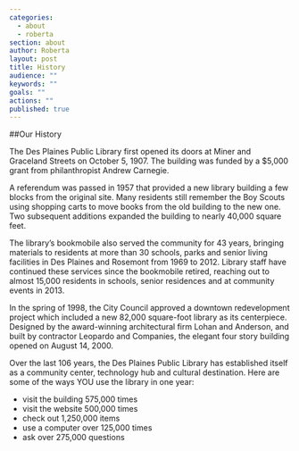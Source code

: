 ```yaml
---
categories: 
  - about
  - roberta
section: about
author: Roberta
layout: post
title: History
audience: ""
keywords: ""
goals: ""
actions: ""
published: true
---
```


##Our History

The Des Plaines Public Library first opened its doors at Miner and Graceland Streets on October 5, 1907.  The building was funded by a $5,000 grant from philanthropist Andrew Carnegie.  

A referendum was passed in 1957 that provided a new library building a few blocks from the original site.  Many residents still remember the Boy Scouts using shopping carts to move books from the old building to the new one. Two subsequent additions expanded the building to nearly 40,000 square feet.

The library’s bookmobile also served the community for 43 years, bringing materials to residents at more than 30 schools, parks and senior living facilities in Des Plaines and Rosemont from 1969 to 2012. Library staff have continued these services since the bookmobile retired, reaching out to almost 15,000 residents in schools, senior residences and at community events in 2013.

In the spring of 1998, the City Council approved a downtown redevelopment project which included a new 82,000 square-foot library as its centerpiece.  Designed by the award-winning architectural firm Lohan and Anderson, and built by contractor Leopardo and Companies, the elegant four story building opened on August 14, 2000. 

Over the last 106 years, the Des Plaines Public Library has established itself as a community center, technology hub and cultural destination. Here are some of the ways YOU use the library in one year:

- visit the building 575,000 times
- visit the website 500,000 times
- check out 1,250,000 items 
- use a computer over 125,000 times
- ask over 275,000 questions 



